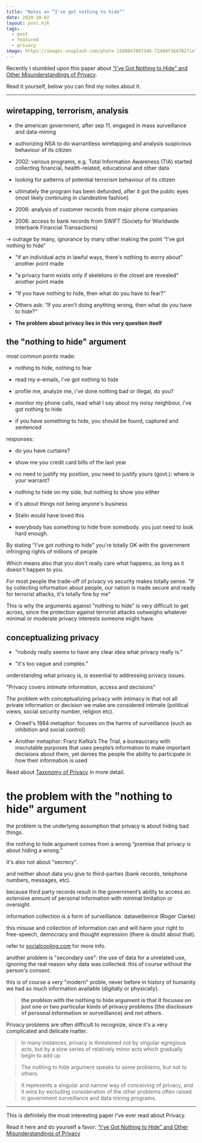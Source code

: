 ```yaml
---
title: "Notes on “I've got nothing to hide”"
date: 2020-10-02
layout: post.njk
tags:
  - post
  - featured
  - privacy
image: https://images.unsplash.com/photo-1580847097346-72d80f164702?ixlib=rb-1.2.1&ixid=eyJhcHBfaWQiOjEyMDd9&auto=format&fit=crop&w=600&q=80
---
```


Recently I stumbled upon this paper about [“I've Got Nothing to Hide” and Other Misunderstandings of Privacy](https://papers.ssrn.com/sol3/papers.cfm?abstract_id=998565).

Read it yourself, below you can find my notes about it.

---

## wiretapping, terrorism, analysis

- the american government, after sep 11, engaged in mass surveillance and data-mining

- authorizing NSA to do warrantless wiretapping and analysis suspicious behaviour of its citizen

- 2002: various programs, e.g. Total Information Awareness (TIA) started collecting financial, health-related, educational and other data

- looking for patterns of potential terrorism behaviour of its citizen

- ultimately the program has been defunded, after it got the public eyes (most likely continuing in clandestine fashion)

- 2006: analysis of customer records from major phone companies

- 2006: access to bank records from SWIFT (Society for Worldwide Interbank Financial Transactions)

-> outrage by many, ignorance by many other making the point “I’ve got nothing to hide”

- "if an individual acts in lawful ways, there's nothing to worry about" another point made

- "a privacy harm exists only if skeletons in the closet are revealed" another point made

- “If you have nothing to hide, then what do you have to fear?” 

- Others ask: “If you aren’t doing anything wrong, then what do you have to hide?”

- **The problem about privacy lies in this very question itself**

## the "nothing to hide" argument

most common points made:

- nothing to hide, nothing to fear

- read my e-emails, i've got nothing to hide

- profile me, analyze me, i've done nothing bad or illegal, do you?

- monitor my phone calls, read what I say about my noisy neighbour, i've got nothing to hide

- if you have something to hide, you should be found, captured and sentenced

responses:

- do you have curtains?

- show me you credit card bills of the last year

- no need to justify my position, you need to justify yours (govt.): where is your warrant?

- nothing to hide on my side, but nothing to show you either

- it's about things not being anyone's business

- Stalin would have loved this

- everybody has something to hide from somebody. you just need to look hard enough.

By stating "I've got nothing to hide" you're totally OK with the government infringing rights of millions of people

Which means also that you don't really care what happens, as long as it doesn't happen to you.

For most people the trade-off of privacy vs security makes totally sense. "If by collecting information about people, our nation is made secure and ready for terrorist attacks, it's totally fine by me"

This is why the arguments against "nothing to hide" is very difficult to get across, since the protection against terrorist attacks outweighs whatever minimal or moderate privacy interests someone might have.


## conceptualizing privacy

- "nobody really seems to have any clear idea what privacy really is."

- "it's too vague and complex."

understanding what privacy is, is essential to addressing privacy issues.

"Privacy covers *intimate* information, access and decisions"

The problem with conceptualizing privacy with intimacy is that not all private information or decision we make are considered intimate (political views, social security number, religion etc).

- Orwell's 1984 metaphor: focuses on the harms of surveillance (such as inhibition and social control)

- Another metaphor:  Franz Kafka’s The Trial, a bureaucracy with inscrutable purposes that uses people’s information to make important decisions about them, yet denies the people the ability to participate in how their information is used

Read about [Taxonomy of Privacy](https://teachprivacy.com/taxonomy-of-privacy/) in more detail. 


# the problem with the "nothing to hide" argument

the problem is the underlying assumption that privacy is about hiding bad things.

the nothing to hide argument comes from a wrong “premise that privacy is about hiding a wrong.”

it's also not about "secrecy".

and neither about data you give to third-parties (bank records, telephone numbers, messages, etc).

because third party records result in the government’s ability to access an extensive amount of personal information with minimal limitation or oversight.

information collection is a form of surveillance. dataveilleince (Roger Clarke)

this misuse and collection of information can and will harm your right to free-speech, democracy and thought expression (there is doubt about that).

refer to [socialcooling.com](https://www.socialcooling.com) for more info.

another problem is "secondary use": the use of data for a unrelated use, ignoring the real reason why data was collected. this of course without the person's consent.

this is of course a very "modern" proble, never before in history of humanity we had so much information available (digitally or physically).

> **the problem with the nothing to hide argument is that it focuses on just one or two particular kinds of privacy problems (the disclosure of personal information or surveillance) and not others.**

Privacy problems are often difficult to recognize, since it's a very complicated and delicate matter.

> In many instances, privacy is threatened not by singular egregious acts, but by a slow series of relatively minor acts which gradually begin to add up

> The nothing to hide argument speaks to some problems, but not to others. 

> It represents a singular and narrow way of conceiving of privacy, and it wins by excluding consideration of the other problems often raised in government surveillance and data mining programs.

---

This is definitely the most interesting paper I've ever read about Privacy.

Read it here and do yourself a favor: [“I've Got Nothing to Hide” and Other Misunderstandings of Privacy](https://papers.ssrn.com/sol3/papers.cfm?abstract_id=998565)
